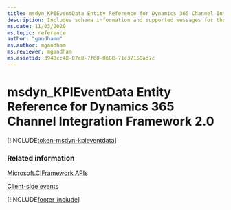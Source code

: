 ```yaml
---
title: msdyn_KPIEventData Entity Reference for Dynamics 365 Channel Integration Framework 2.0 
description: Includes schema information and supported messages for the msdyn_KPIEventData entity in Dynamics 365 Channel Integration Framework version 2.0.
ms.date: 11/03/2020
ms.topic: reference
author: "gandhamm"
ms.author: mgandham
ms.reviewer: mgandham
ms.assetid: 3948cc48-07c8-7f60-0608-71c37158ad7c
---
```


# msdyn_KPIEventData Entity Reference for Dynamics 365 Channel Integration Framework 2.0

[!INCLUDE[token-msdyn-kpieventdata](../../../../shared/token-msdyn-kpieventdata.md)]

### Related information

[Microsoft.CIFramework APIs](../microsoft-ciframework-v2.md)

[Client-side events](../../../../v1/develop/reference/client-side-events.md)


[!INCLUDE[footer-include](../../../../../includes/footer-banner.md)]
